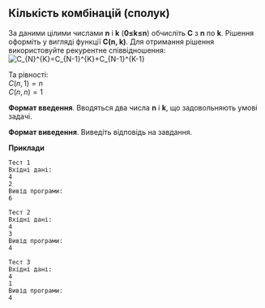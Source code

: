 ## Кількість комбінацій (сполук)
За даними цілими числами **n** і **k** (**0≤k≤n**) обчисліть **C** з **n** по **k**. 
Рішення оформіть у вигляді функції **C(n, k)**.
Для отримання рішення використовуйте рекурентне співвідношення:  
<img src="https://latex.codecogs.com/png.image?\dpi{110}C_{N}^{K}=C_{N-1}^{K}&plus;C_{N-1}^{K-1}" title="C_{N}^{K}=C_{N-1}^{K}+C_{N-1}^{K-1}" />  

Та рівності:  
$С(n, 1)=n$  
$C(n, n)=1$

**Формат введення**. Вводяться два числа **n** і **k**, що задовольняють умові задачі.

**Формат виведення**. Виведіть відповідь на завдання.

**Приклади**
```
Тест 1
Вхідні дані:
4
2
Вивід програми:
6

Тест 2
Вхідні дані:
4
3
Вивід програми:
4

Тест 3
Вхідні дані:
4
1
Вивід програми:
4
```
